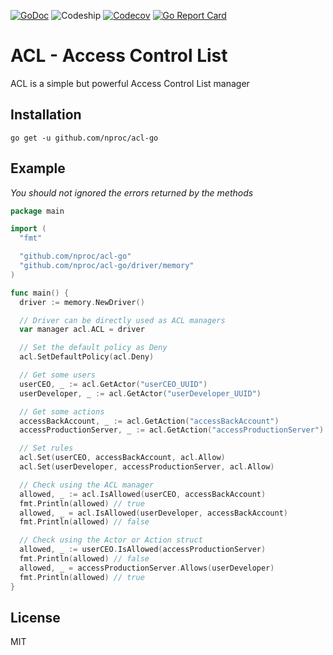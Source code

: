 [![GoDoc](https://img.shields.io/badge/godoc-reference-blue.svg?style=flat-square)](https://godoc.org/github.com/nproc/acl-go)
![Codeship](https://img.shields.io/codeship/00000000000000000000000000000000000000000000000000000000000.svg?style=flat-square)
[![Codecov](https://img.shields.io/codecov/c/github/nproc/acl-go.svg?style=flat-square)](https://codecov.io/github/nproc/acl-go)
[![Go Report Card](https://img.shields.io/badge/go_report-A+-brightgreen.svg?style=flat-square)](https://goreportcard.com/report/github.com/nproc/acl-go)

# ACL - Access Control List

ACL is a simple but powerful Access Control List manager

## Installation

```
go get -u github.com/nproc/acl-go
```

## Example

*You should not ignored the errors returned by the methods*

```go
package main

import (
  "fmt"

  "github.com/nproc/acl-go"
  "github.com/nproc/acl-go/driver/memory"
)

func main() {
  driver := memory.NewDriver()

  // Driver can be directly used as ACL managers
  var manager acl.ACL = driver

  // Set the default policy as Deny
  acl.SetDefaultPolicy(acl.Deny)

  // Get some users
  userCEO, _ := acl.GetActor("userCEO_UUID")
  userDeveloper, _ := acl.GetActor("userDeveloper_UUID")

  // Get some actions
  accessBackAccount, _ := acl.GetAction("accessBackAccount")
  accessProductionServer, _ := acl.GetAction("accessProductionServer")

  // Set rules
  acl.Set(userCEO, accessBackAccount, acl.Allow)
  acl.Set(userDeveloper, accessProductionServer, acl.Allow)

  // Check using the ACL manager
  allowed, _ := acl.IsAllowed(userCEO, accessBackAccount)
  fmt.Println(allowed) // true
  allowed, _ = acl.IsAllowed(userDeveloper, accessBackAccount)
  fmt.Println(allowed) // false

  // Check using the Actor or Action struct
  allowed, _ := userCEO.IsAllowed(accessProductionServer)
  fmt.Println(allowed) // false
  allowed, _ = accessProductionServer.Allows(userDeveloper)
  fmt.Println(allowed) // true
}
```

## License

MIT
